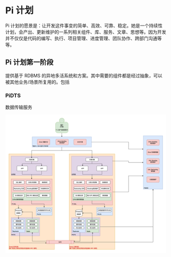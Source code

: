 # Pi 计划
Pi 计划的愿景是：让开发这件事变的简单、高效、可靠、稳定。她是一个持续性计划，会产出、更新维护的一系列相关组件、库、服务、文章、思想等。因为开发并不仅仅是代码的编写、执行、项目管理、进度管理、团队协作、跨部门沟通等等。

## Pi 计划第一阶段
提供基于 RDBMS 的异地多活系统和方案。其中需要的组件都是经过抽象，可以被其他业务/场景所复用的。包括

### PiDTS
数据传输服务



![各组件之间的系统全景图](static/Pi-Plan-SystemLandscapediagram.png)